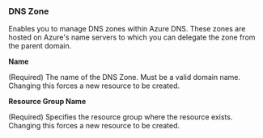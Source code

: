 ### DNS Zone

Enables you to manage DNS zones within Azure DNS. These zones are hosted on Azure's name servers to which you can delegate the zone from the parent domain.


**Name**

(Required) The name of the DNS Zone. Must be a valid domain name. Changing this forces a new resource to be created.


**Resource Group Name**

(Required) Specifies the resource group where the resource exists. Changing this forces a new resource to be created.



